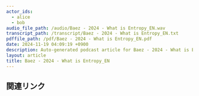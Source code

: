```yaml
---
actor_ids:
  - alice
  - bob
audio_file_path: /audio/Baez - 2024 - What is Entropy_EN.wav
transcript_path: /transcript/Baez - 2024 - What is Entropy_EN.txt
pdffile_path: /pdf/Baez - 2024 - What is Entropy_EN.pdf
date: 2024-11-19 04:09:19 +0900
description: Auto-generated podcast article for Baez - 2024 - What is Entropy_EN.
layout: article
title: Baez - 2024 - What is Entropy_EN
---
```


## 関連リンク
